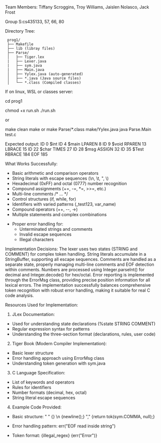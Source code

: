 Team Members: Tiffany Scroggins, Troy Williams, Jaislen Nolasco, Jack Frost

Group S:cs435133, 57, 66, 80

Directory Tree:

     prog1/
     ├── Makefile
     ├── lib (libray files)
     ├── Parse/
     │   ├── Tiger.lex 
     |   ├── Lexer.java
     |   ├── sym.java
     |   ├── Main.java
     │   ├── Yylex.java (auto-generated) 
     │   ├── *.java (Java source files)
     │   └── *.class (Compiled classes)

If on linux, WSL or classes server:

cd prog1

chmod +x run.sh
./run.sh

or 

make clean
make  or make Parse/*.class
make/Yylex.java
java Parse.Main test.c

Expected output:
ID 0    $int
ID 4    $main
LPAREN 8
ID 9    $void
RPAREN 13
LBRACE 15
ID 22   $char
TIMES 27
ID 28   $msg
ASSIGN 32
ID 35   $Test
RBRACE 184
EOF 185

What Works Successfully:
* Basic arithmetic and comparison operators
* String literals with escape sequences (\n, \t, \", \\)
* Hexadecimal (0xFF) and octal (0777) number recognition
* Compound assignments (+=, -=, *=, >>=, etc.)
* Multi-line comments /* ... */
* Control structures (if, while, for)
* Identifiers with varied patterns (_test123, var_name)
* Compound operators (++, --, ->)
* Multiple statements and complex combinations
- Proper error handling for:
    * Unterminated strings and comments
    * Invalid escape sequences
    * Illegal characters

Implementation Decisions:
The lexer uses two states (STRING and COMMENT) for complex token handling. String literals accumulate in a StringBuffer, supporting all escape sequences. Comments are handled as a separate state, properly managing multi-line comments and EOF detection within comments. Numbers are processed using Integer.parseInt() for decimal and Integer.decode() for hex/octal. Error reporting is implemented through the ErrorMsg class, providing precise position information for all lexical errors. The implementation successfully balances comprehensive token recognition with robust error handling, making it suitable for real C code analysis.

Resources Used for Implementation:

1. JLex Documentation:
- Used for understanding state declarations (%state STRING COMMENT)
- Regular expression syntax for patterns
- Understanding the three-section format (declarations, rules, user code)

2. Tiger Book (Modern Compiler Implementation):
- Basic lexer structure
- Error handling approach using ErrorMsg class
- Understanding token generation with sym.java

3. C Language Specification:
- List of keywords and operators
- Rules for identifiers
- Number formats (decimal, hex, octal)
- String literal escape sequences

4. Example Code Provided:
- Basic structure:
  " "   {}
  \n    {newline();}
  ","   {return tok(sym.COMMA, null);}

- Error handling pattern:
  err("EOF read inside string")

- Token format:
  <STATE> {illegal_regex} {err("Error")}


